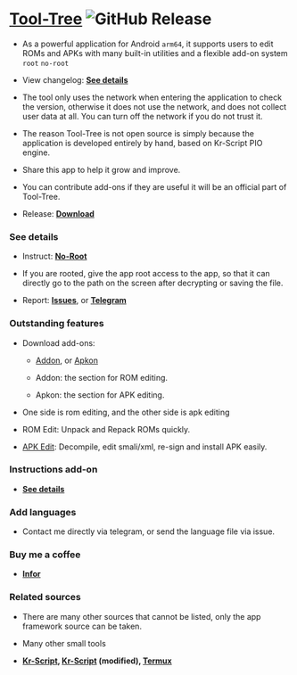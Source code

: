 # [Tool-Tree](https://zenlua.github.io/Tool-Tree) ![GitHub Release](https://img.shields.io/github/v/release/Zenlua/Tool-Tree?label=)

- As a powerful application for Android `arm64`, it supports users to edit ROMs and APKs with many built-in utilities and a flexible add-on system `root` `no-root`

- View changelog: **[See details](https://zenlua.github.io/Tool-Tree/Version.html)**

- The tool only uses the network when entering the application to check the version, otherwise it does not use the network, and does not collect user data at all. You can turn off the network if you do not trust it.

- The reason Tool-Tree is not open source is simply because the application is developed entirely by hand, based on Kr-Script PIO engine.

- Share this app to help it grow and improve.

- You can contribute add-ons if they are useful it will be an official part of Tool-Tree.

- Release: **[Download](https://github.com/Zenlua/Tool-Tree/releases)**

### See details

- Instruct: **[No-Root](https://zenlua.github.io/Tool-Tree/Guide.html)**

- If you are rooted, give the app root access to the app, so that it can directly go to the path on the screen after decrypting or saving the file.

- Report: **[Issues](https://github.com/Zenlua/Tool-Tree/issues)**, or **[Telegram](https://t.me/tooltree)**

### Outstanding features

- Download add-ons:

   - [Addon](https://zenlua.github.io/Tool-Tree/add-on/Addon.html), or [Apkon](https://zenlua.github.io/Tool-Tree/add-on/Apkon.html)

   - Addon: the section for ROM editing.

   - Apkon: the section for APK editing.

- One side is rom editing, and the other side is apk editing

- ROM Edit: Unpack and Repack ROMs quickly.  

- [APK Edit](https://github.com/REAndroid/APKEditor): Decompile, edit smali/xml, re-sign and install APK easily.

### Instructions add-on

- **[See details](https://zenlua.github.io/Tool-Tree/Instruct.html)**

### Add languages 

- Contact me directly via telegram, or send the language file via issue.

### Buy me a coffee

- **[Infor](https://zenlua.github.io/Tool-Tree/Information.html)**

### Related sources

- There are many other sources that cannot be listed, only the app framework source can be taken.

- Many other small tools 

- **[Kr-Script](https://github.com/helloklf/kr-scripts), [Kr-Script](https://github.com/ColdWindScholar/kr-scripts) (modified), [Termux](https://github.com/termux/termux-app)**


